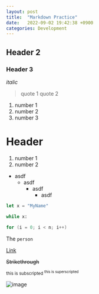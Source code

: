 ```yaml
---
layout: post
title:  "Markdown Practice"
date:   2022-09-02 19:42:38 +0900
categories: Development
---
```


## Header 2
### Header 3

*italic*

> quote 1
> quote 2

1. number 1
1. number 2
1. number 3

# Header

1. number 1
2. number 2

- asdf
    - asdf
        - asdf
            - asdf
```js
let x = "MyName"
```

```py
while x:
```

```c++
for (i = 0; i < n; i++)
```

The `person` 

[Link](https://pages.github.com)

~~Strikethrough~~

<sub>this is subscripted
<sup>this is superscripted

![image](https://encrypted-tbn0.gstatic.com/images?q=tbn:ANd9GcT1J-14pUXHNmS6MQ49hiI0M3YtZIixXZVAPw5g7BAQ&s)

